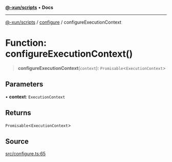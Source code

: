 [**@-xun/scripts**](../../README.md) • **Docs**

***

[@-xun/scripts](../../README.md) / [configure](../README.md) / configureExecutionContext

# Function: configureExecutionContext()

> **configureExecutionContext**(`context`): `Promisable`\<`ExecutionContext`\>

## Parameters

• **context**: `ExecutionContext`

## Returns

`Promisable`\<`ExecutionContext`\>

## Source

[src/configure.ts:65](https://github.com/Xunnamius/xscripts/blob/6426d70a844a1c3242d719bd648b2a5caf61a12c/src/configure.ts#L65)
